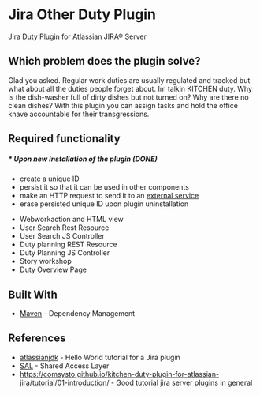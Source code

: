 # Jira Other Duty Plugin

Jira Duty Plugin for Atlassian JIRA® Server

## Which problem does the plugin solve?

Glad you asked. Regular work duties are usually regulated and tracked but what about all the duties people forget about. Im talkin KITCHEN duty. Why is the dish-washer full of dirty dishes but not turned on? Why are there no clean dishes? With this plugin you can assign tasks and hold the office knave accountable for their transgressions. 

## Required functionality

   ##### * Upon new installation of the plugin  (DONE)
   - create a unique ID
   - persist it so that it can be used in other components
   - make an HTTP request to send it to an [external service](https://postman-echo.com)
   - erase persisted unique ID upon plugin uninstallation
  * Webworkaction and HTML view
  * User Search Rest Resource
  * User Search JS Controller
  * Duty planning REST Resource 
  * Duty Planning JS Controller
  * Story workshop
  * Duty Overview Page
  
## Built With

* [Maven](https://maven.apache.org/) - Dependency Management

## References

* [atlassianjdk](https://developer.atlassian.com/server/framework/atlassian-sdk/set-up-the-atlassian-plugin-sdk-and-build-a-project/) - Hello World tutorial for a Jira plugin
* [SAL](
https://developer.atlassian.com/server/framework/atlassian-sdk/storing-plugin-settings/) - Shared Access Layer
* https://comsysto.github.io/kitchen-duty-plugin-for-atlassian-jira/tutorial/01-introduction/ - Good tutorial jira server plugins in general



